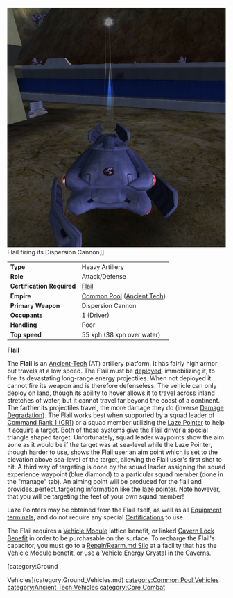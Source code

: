 ![](../images/FlailPicture.jpg "fig:FlailPicture.jpg") Flail firing its
Dispersion Cannon\]\]

|                            |                                                                                                     |
| -------------------------- | --------------------------------------------------------------------------------------------------- |
| **Type**                   | Heavy Artillery                                                                                     |
| **Role**                   | Attack/Defense                                                                                      |
| **Certification Required** | [Flail](<../certifications/Flail_(Certification).md>)                                               |
| **Empire**                 | [Common Pool](../terminology/Common_Pool.md) ([Ancient Tech](../terminology/Ancient_Technology.md)) |
| **Primary Weapon**         | Dispersion Cannon                                                                                   |
| **Occupants**              | 1 (Driver)                                                                                          |
| **Handling**               | Poor                                                                                                |
| **Top speed**              | 55 kph (38 kph over water)                                                                          |

**Flail**

The **Flail** is an [Ancient-Tech](../terminology/Ancient_Technology.md) (AT)
artillery platform. It has fairly high armor but travels at a low speed. The
Flail must be [deployed](../terminology/Deploy.md), immobilizing it, to fire its
devastating long-range energy projectiles. When not deployed it cannot fire its
weapon and is therefore defenseless. The vehicle can only deploy on land, though
its ability to hover allows it to travel across inland stretches of water, but
it cannot travel far beyond the coast of a continent. The farther its
projectiles travel, the more damage they do (inverse
[Damage Degradation](../terminology/Damage_Degradation.md)). The Flail works
best when supported by a squad leader of
[Command Rank 1 (CR1)](../terminology/Command_Rank.md) or a squad member
utilizing the [Laze Pointer](../weapons/Laze_Pointer.md) to help it acquire a
target. Both of these systems give the Flail driver a special triangle shaped
target. Unfortunately, squad leader waypoints show the aim zone as it would be
if the target was at sea-level while the Laze Pointer, though harder to use,
shows the Flail user an aim point which is set to the elevation above sea-level
of the target, allowing the Flail user's first shot to hit. A third way of
targeting is done by the squad leader assigning the squad experience waypoint
(blue diamond) to a particular squad member (done in the "manage" tab). An
aiming point will be produced for the flail and provides_perfect_targeting
information like the [laze pointer](../weapons/Laze_Pointer.md). Note however,
that you will be targeting the feet of your own squad member!

Laze Pointers may be obtained from the Flail itself, as well as all
[Equipment terminals](Equipment_Terminal.md), and do not require any special
[Certifications](../certifications/Certifications.md) to use.

The Flail requires a [Vehicle Module](../etc/Vehicle_Module.md) lattice benefit,
or linked [Cavern Lock Benefit](../etc/Cavern_Lock.md) in order to be
purchasable on the surface. To recharge the Flail's capacitor, you must go to a
[Repair/Rearm.md Silo](Repair_Rearm_Silo.md) at a facility that has the
[Vehicle Module](../etc/Vehicle_Module.md) benefit, or use a
[Vehicle Energy Crystal](../terminology/Vehicle_Energy_Crystal.md) in the
[Caverns](../locations/Caverns.md).

<!--[category:Vehicles](category:Vehicles.md)--> [category:Ground

Vehicles](category:Ground_Vehicles.md)
[category:Common Pool Vehicles](category:Common_Pool_Vehicles.md)
[category:Ancient Tech Vehicles](category:Ancient_Tech_Vehicles.md)
[category:Core Combat](category:Core_Combat.md)

<!--[Category:Game Items](Category:Game_Items.md)-->
